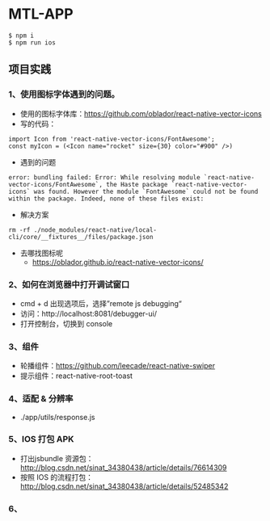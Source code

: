 

# MTL-APP

```
$ npm i
$ npm run ios
```

## 项目实践

### 1、使用图标字体遇到的问题。

- 使用的图标字体库：https://github.com/oblador/react-native-vector-icons
- 写的代码：
```
import Icon from 'react-native-vector-icons/FontAwesome';
const myIcon = (<Icon name="rocket" size={30} color="#900" />)

```
- 遇到的问题
```
error: bundling failed: Error: While resolving module `react-native-vector-icons/FontAwesome`, the Haste package `react-native-vector-icons` was found. However the module `FontAwesome` could not be found within the package. Indeed, none of these files exist:
```
- 解决方案
```
rm -rf ./node_modules/react-native/local-cli/core/__fixtures__/files/package.json
```
- 去哪找图标呢
    - https://oblador.github.io/react-native-vector-icons/ 

### 2、如何在浏览器中打开调试窗口

- cmd + d 出现选项后，选择”remote js debugging“
- 访问：http://localhost:8081/debugger-ui/
- 打开控制台，切换到 console

### 3、组件

- 轮播组件：https://github.com/leecade/react-native-swiper
- 提示组件：react-native-root-toast

### 4、适配 & 分辨率

- ./app/utils/response.js

### 5、IOS 打包 APK

- 打出jsbundle 资源包：http://blog.csdn.net/sinat_34380438/article/details/76614309
- 按照 IOS 的流程打包：http://blog.csdn.net/sinat_34380438/article/details/52485342

### 6、
